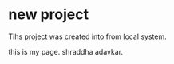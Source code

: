 # new project
Tihs project was created into from local system.


this is my page. shraddha  adavkar.